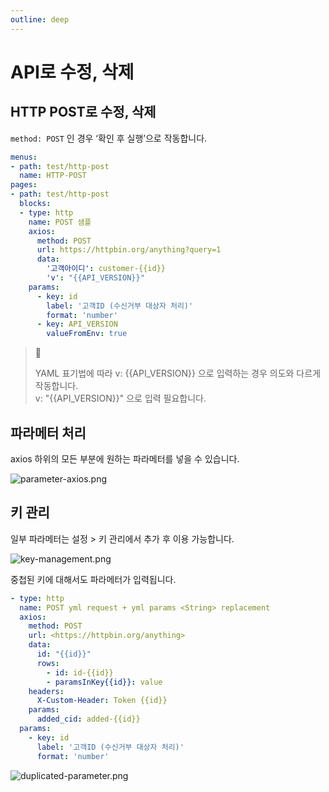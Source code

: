 ```yaml
---
outline: deep
---
```


# API로 수정, 삭제

## HTTP POST로 수정, 삭제

`method: POST` 인 경우 ‘확인 후 실행’으로 작동합니다.

```yaml
menus:
- path: test/http-post
  name: HTTP-POST
pages:
- path: test/http-post
  blocks:  
  - type: http
    name: POST 샘플
    axios:
      method: POST
      url: https://httpbin.org/anything?query=1
      data:
        '고객아이디': customer-{{id}}
        'v': "{{API_VERSION}}"
    params:
      - key: id
        label: '고객ID (수신거부 대상자 처리)'
        format: 'number'
      - key: API_VERSION
        valueFromEnv: true
```

> 🚧 
> 
> YAML 표기법에 따라 v: {{API_VERSION}} 으로 입력하는 경우 의도와 다르게 작동합니다.  
> v: "{{API_VERSION}}" 으로 입력 필요합니다.

## 파라메터 처리

axios 하위의 모든 부분에 원하는 파라메터를 넣을 수 있습니다.

![](https://imagedelivery.net/MHVC-FGTDyxApYeHyF29Tw/174d65d3-32c0-43de-623d-ccb303b2a500/docs "parameter-axios.png")

## 키 관리

일부 파라메터는 설정 > 키 관리에서 추가 후 이용 가능합니다.

![](https://imagedelivery.net/MHVC-FGTDyxApYeHyF29Tw/439875f0-bdd9-469f-77ff-f2323ab12200/docs "key-management.png")

중첩된 키에 대해서도 파라메터가 입력됩니다.

```yaml
- type: http
  name: POST yml request + yml params <String> replacement
  axios:
    method: POST
    url: <https://httpbin.org/anything>
    data:
      id: "{{id}}"
      rows: 
        - id: id-{{id}}
        - paramsInKey{{id}}: value
    headers:
      X-Custom-Header: Token {{id}}
    params:
      added_cid: added-{{id}}
  params:
    - key: id
      label: '고객ID (수신거부 대상자 처리)'
      format: 'number'
```

![](https://imagedelivery.net/MHVC-FGTDyxApYeHyF29Tw/40870afc-942f-46f3-60b2-3790b71d8f00/docs "duplicated-parameter.png")